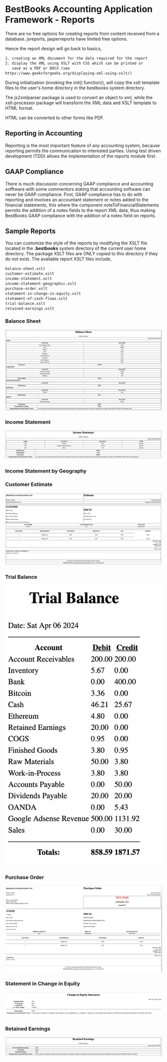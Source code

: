 # BestBooks Accounting Application Framework - Reports

There are no free options for creating reports from content received from a database. jsreports, jasperreports have limited free options.

Hence the report design will go back to basics,

    1. creating an XML document for the data required for the report
    2. display the XML using XSLT with CSS which can be printed or 
       save as a PDF or DOCX (see https://www.geeksforgeeks.org/displaying-xml-using-xslt/)

During initialization (invoking the init() function)), will copy the xslt template files to the user's home directory in the bestbooks system directory.

The js2xmlparser package is used to convert an object to xml, while the xslt-processor package will transform the XML data and XSLT template to HTML format.

HTML can be converted to other forms like PDF.

## Reporting in Accounting

Reporting is the most important feature of any accounting system, because reporting permits the communication to interested parties. Using test driven development (TDD) allows the implementation of the reports module first.

## GAAP Compliance

There is much discussion concerning GAAP compliance and accounting sofftware with some commentors stating that accounting software can never be GAAP compliance. First, GAAP compliance has to do with reporting and involves an accountant statement or notes added to the financial statements, this where the component noteToFinancialStatements permits the addition of a notes fields to the report XML data, thus making BestBooks GAAP compliance with the addition of a notes field on reports.

## Sample Reports

You can customize the style of the reports by modifying the XSLT file located in the **.bestbooks** system directory of the current user home directory. The package XSLT files are ONLY copied to this directory if they do not exist. The available report XSLT files include,

```
balance-sheet.xslt
customer-estimate.xslt
income-statement.xslt
income-statement-geographic.xslt
purchase-order.xslt
statement-in-change-in-equity.xslt
statement-of-cash-flows.xslt
trial-balance.xslt
retained-earnings.xslt
```

### Balance Sheet

![1712592400396](https://github.com/pingleware/bestbooks-reports/blob/master/image/README/1712592400396.png)

### Income Statement

![1712586856327](https://github.com/pingleware/bestbooks-reports/blob/master/image/README/1712586856327.png)

### Income Statement by Geography

### Customer Estimate

![1712500090802](https://github.com/pingleware/bestbooks-reports/blob/master/image/README/1712500090802.png)

### Trial Balance

![1712501317103](https://github.com/pingleware/bestbooks-reports/blob/master/image/README/1712501317103.png)

### Purchase Order

![1712501796886](https://github.com/pingleware/bestbooks-reports/blob/master/image/README/1712501796886.png)

### Statement in Change in Equity

![1712503491502](https://github.com/pingleware/bestbooks-reports/blob/master/image/README/1712503491502.png)

### Retained Earnings

![1712504010713](https://github.com/pingleware/bestbooks-reports/blob/master/image/README/1712504010713.png)
